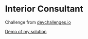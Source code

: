 # Interior Consultant

Challenge from [devchallenges.io](https://devchallenges.io/challenges/Jymh2b2FyebRTUljkNcb)

[Demo of my solution](https://v-dj.github.io/devchallenges/interior-consultant/index.html)
